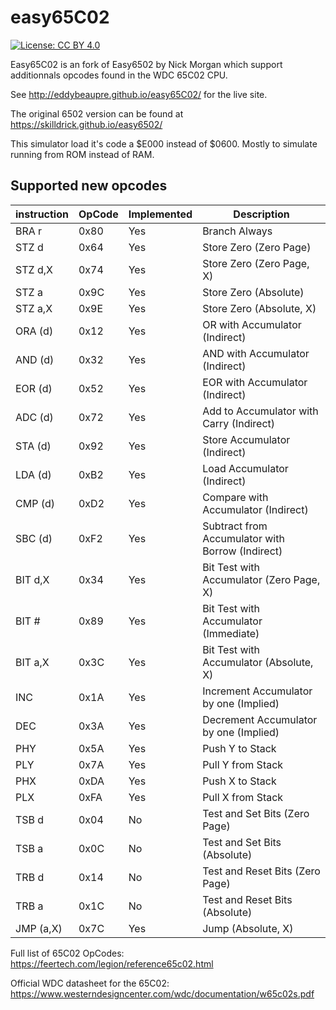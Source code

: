 # easy65C02
[![License: CC BY 4.0](https://img.shields.io/badge/License-CC%20BY%204.0-lightgrey.svg)](https://creativecommons.org/licenses/by/4.0/)

Easy65C02 is an fork of Easy6502 by Nick Morgan which support additionnals opcodes found in the WDC 65C02 CPU.

See http://eddybeaupre.github.io/easy65C02/ for the live site.

The original 6502 version can be found at https://skilldrick.github.io/easy6502/

This simulator load it's code a $E000 instead of $0600. Mostly to simulate running from ROM instead of RAM.

## Supported new opcodes

|instruction|OpCode|Implemented|Description|
|-----------|------|-----------|-----------|
|BRA r|0x80|Yes|Branch Always|
|STZ d|0x64|Yes|Store Zero (Zero Page)|
|STZ d,X|0x74|Yes|Store Zero (Zero Page, X)|
|STZ a|0x9C|Yes|Store Zero (Absolute)|
|STZ a,X|0x9E|Yes|Store Zero (Absolute, X)|
|ORA (d)|0x12|Yes|OR with Accumulator (Indirect)|
|AND (d)|0x32|Yes|AND with Accumulator (Indirect)|
|EOR (d)|0x52|Yes|EOR with Accumulator (Indirect)|
|ADC (d)|0x72|Yes|Add to Accumulator with Carry (Indirect)|
|STA (d)|0x92|Yes|Store Accumulator (Indirect)|
|LDA (d)|0xB2|Yes|Load Accumulator (Indirect)|
|CMP (d)|0xD2|Yes|Compare with Accumulator (Indirect)|
|SBC (d)|0xF2|Yes|Subtract from Accumulator with Borrow (Indirect)|
|BIT d,X|0x34|Yes|Bit Test with Accumulator (Zero Page, X)|
|BIT #|0x89|Yes|Bit Test with Accumulator (Immediate)|
|BIT a,X|0x3C|Yes|Bit Test with Accumulator (Absolute, X)|
|INC|0x1A|Yes|Increment Accumulator by one (Implied)|
|DEC|0x3A|Yes|Decrement Accumulator by one (Implied)|
|PHY|0x5A|Yes|Push Y to Stack|
|PLY|0x7A|Yes|Pull Y from Stack|
|PHX|0xDA|Yes|Push X to Stack|
|PLX|0xFA|Yes|Pull X from Stack|
|TSB d|0x04|No|Test and Set Bits (Zero Page)|
|TSB a|0x0C|No|Test and Set Bits (Absolute)|
|TRB d|0x14|No|Test and Reset Bits (Zero Page)|
|TRB a|0x1C|No|Test and Reset Bits (Absolute)|
|JMP (a,X)|0x7C|Yes|Jump (Absolute, X)|

Full list of 65C02 OpCodes: https://feertech.com/legion/reference65c02.html

Official WDC datasheet for the 65C02: https://www.westerndesigncenter.com/wdc/documentation/w65c02s.pdf
